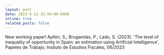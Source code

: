 ```yaml
---
layout: post
date: 2023-6-13 15:59:00-0400
inline: true
related_posts: false
---
```


New working paper! Ayllón, S.; Brugarolas, P.; Lado, S. (2023). 'The level of inequality of opportunity in Spain: an estimation using Artificial Intelligence', Papeles de Trabajo, Insituto de Estudios Fiscales, 06/2023 